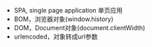 - SPA, single page application 单页应用
- BOM，浏览器对象(window.history)
- DOM，Document对象(document.clientWidth)
- urlencoded，对象转成url参数